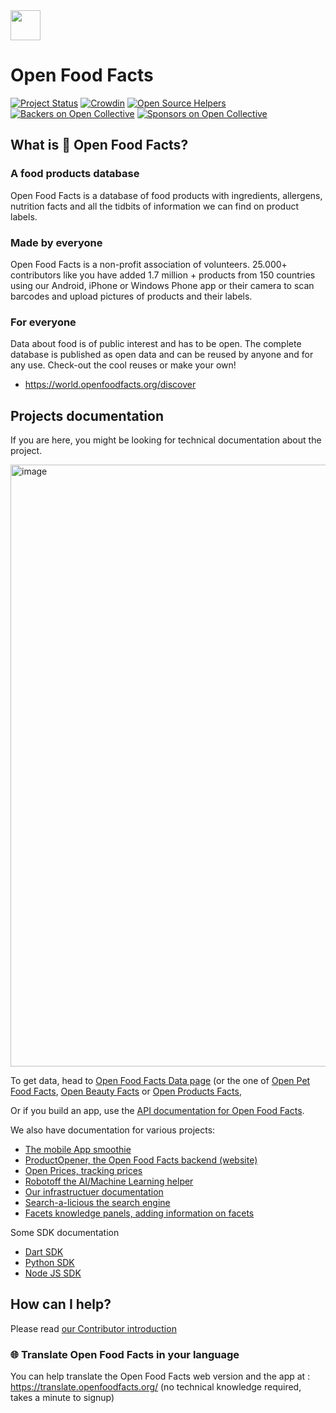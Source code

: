 <picture>
  <source media="(prefers-color-scheme: dark)" srcset="https://static.openfoodfacts.org/images/logos/off-logo-horizontal-dark.png?refresh_github_cache=1">
  <source media="(prefers-color-scheme: light)" srcset="https://static.openfoodfacts.org/images/logos/off-logo-horizontal-light.png?refresh_github_cache=1">
  <img height="48" src="https://static.openfoodfacts.org/images/logos/off-logo-horizontal-light.svg">
</picture>

# Open Food Facts

[![Project Status](http://opensource.box.com/badges/active.svg)](http://opensource.box.com/badges)
[![Crowdin](https://d322cqt584bo4o.cloudfront.net/openfoodfacts/localized.svg)](https://translate.openfoodfacts.org/)
[![Open Source Helpers](https://www.codetriage.com/openfoodfacts/openfoodfacts-server/badges/users.svg)](https://www.codetriage.com/openfoodfacts/openfoodfacts-server)
[![Backers on Open Collective](https://opencollective.com/openfoodfacts-server/backers/badge.svg)](#backers)
[![Sponsors on Open Collective](https://opencollective.com/openfoodfacts-server/sponsors/badge.svg)](#sponsors)


## What is 🍊 Open Food Facts?

### A food products database

Open Food Facts is a database of food products with ingredients, allergens, nutrition facts and all the tidbits of information we can find on product labels.

### Made by everyone

Open Food Facts is a non-profit association of volunteers.
25.000+ contributors like you have added 1.7 million + products from 150 countries using our Android, iPhone or Windows Phone app or their camera to scan barcodes and upload pictures of products and their labels.

### For everyone

Data about food is of public interest and has to be open. The complete database is published as open data and can be reused by anyone and for any use. Check-out the cool reuses or make your own!

* <https://world.openfoodfacts.org/discover>

## Projects documentation

If you are here, you might be looking for technical documentation about the project.

<img width="963" alt="image" src="https://github.com/user-attachments/assets/57bcc41c-78ea-47ec-aa15-3784f1c48210">

To get data, head to [Open Food Facts Data page](https://world.openfoodfacts.org/data)
(or the one of [Open Pet Food Facts](https://world.openpetfoodfacts.org/data), [Open Beauty Facts](https://world.openbeautyfacts.org/data) or [Open Products Facts](https://world.openproductsfacts.org/data), 

Or if you build an app, use the [API documentation for Open Food Facts](//openfoodfacts.github.io/openfoodfacts-server/api/).

We also have documentation for various projects:

* [The mobile App smoothie](//openfoodfacts.github.io/smooth-app)
* [ProductOpener, the Open Food Facts backend (website)](//openfoodfacts.github.io/openfoodfacts-server/)
* [Open Prices, tracking prices](//openfoodfacts.github.io/open-prices)
* [Robotoff the AI/Machine Learning helper](//openfoodfacts.github.io/robotoff)
* [Our infrastructuer documentation](//openfoodfacts.github.io/openfoodfacts-infrastructure)
* [Search-a-licious the search engine](//openfoodfacts.github.io/search-a-licious)
* [Facets knowledge panels, adding information on facets](//openfoodfacts.github.io/facets-knowledge-panels)

Some SDK documentation
* [Dart SDK](//openfoodfacts.github.io/openfoodfacts-dart)
* [Python SDK](//openfoodfacts.github.io/openfoodfacts-python)
* [Node JS SDK](//openfoodfacts.github.io/openfoodfacts-nodejs)

<!-- 
* [old android app](//openfoodfacts.github.io/openfoodfacts-androidapp) 
-->

## How can I help?

Please read [our Contributor introduction](https://wiki.openfoodfacts.org/Contributor)

### 🌐 Translate Open Food Facts in your language

You can help translate the Open Food Facts web version and the app at :
<https://translate.openfoodfacts.org/> (no technical knowledge required, takes a minute to signup)
